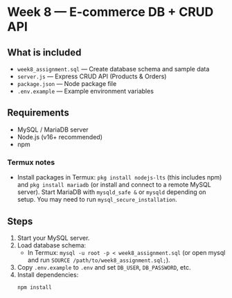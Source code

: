 # Week 8 — E-commerce DB + CRUD API

## What is included

- `week8_assignment.sql` — Create database schema and sample data
- `server.js` — Express CRUD API (Products & Orders)
- `package.json` — Node package file
- `.env.example` — Example environment variables

## Requirements

- MySQL / MariaDB server
- Node.js (v16+ recommended)
- npm

### Termux notes

- Install packages in Termux: `pkg install nodejs-lts` (this includes npm) and `pkg install mariadb` (or install and connect to a remote MySQL server). Start MariaDB with `mysqld_safe &` or `mysqld` depending on setup. You may need to run `mysql_secure_installation`.

## Steps

1. Start your MySQL server.
2. Load database schema:
   - In Termux: `mysql -u root -p < week8_assignment.sql` (or open mysql and run `SOURCE /path/to/week8_assignment.sql;`).
3. Copy `.env.example` to `.env` and set `DB_USER`, `DB_PASSWORD`, etc.
4. Install dependencies:
   ```bash
   npm install
